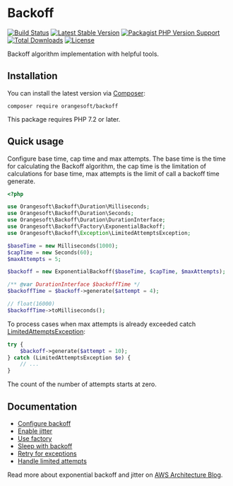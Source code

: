 # Backoff

[![Build Status](https://img.shields.io/travis/com/Orangesoft-Development/backoff/main?style=plastic)](https://travis-ci.com/Orangesoft-Development/backoff)
[![Latest Stable Version](https://img.shields.io/packagist/v/orangesoft/backoff?style=plastic)](https://packagist.org/packages/orangesoft/backoff)
[![Packagist PHP Version Support](https://img.shields.io/packagist/php-v/orangesoft/backoff?style=plastic&color=8892BF)](https://packagist.org/packages/orangesoft/backoff)
[![Total Downloads](https://img.shields.io/packagist/dt/orangesoft/backoff?style=plastic)](https://packagist.org/packages/orangesoft/backoff)
[![License](https://img.shields.io/packagist/l/orangesoft/backoff?style=plastic&color=428F7E)](https://packagist.org/packages/orangesoft/backoff)

Backoff algorithm implementation with helpful tools.

## Installation

You can install the latest version via [Composer](https://getcomposer.org/):

```text
composer require orangesoft/backoff
```

This package requires PHP 7.2 or later.

## Quick usage

Configure base time, cap time and max attempts. The base time is the time for calculating the Backoff algorithm, the cap time is the limitation of calculations for base time, max attempts is the limit of call a backoff time generate.

```php
<?php

use Orangesoft\Backoff\Duration\Milliseconds;
use Orangesoft\Backoff\Duration\Seconds;
use Orangesoft\Backoff\Duration\DurationInterface;
use Orangesoft\Backoff\Factory\ExponentialBackoff;
use Orangesoft\Backoff\Exception\LimitedAttemptsException;

$baseTime = new Milliseconds(1000);
$capTime = new Seconds(60);
$maxAttempts = 5;

$backoff = new ExponentialBackoff($baseTime, $capTime, $maxAttempts);

/** @var DurationInterface $backoffTime */
$backoffTime = $backoff->generate($attempt = 4);

// float(16000)
$backoffTime->toMilliseconds();
```

To process cases when max attempts is already exceeded catch [LimitedAttemptsException](https://github.com/Orangesoft-Development/backoff/blob/main/src/Exception/LimitedAttemptsException.php):

```php
try {
    $backoff->generate($attempt = 10);
} catch (LimitedAttemptsException $e) {
    // ...
}
```

The count of the number of attempts starts at zero.

## Documentation

- [Configure backoff](docs/index.md#configure-backoff)
- [Enable jitter](docs/index.md#enable-jitter)
- [Use factory](docs/index.md#use-factory)
- [Sleep with backoff](docs/index.md#sleep-with-backoff)
- [Retry for exceptions](docs/index.md#retry-for-exceptions)
- [Handle limited attempts](docs/index.md#handle-limited-attempts)

Read more about exponential backoff and jitter on [AWS Architecture Blog](https://aws.amazon.com/ru/blogs/architecture/exponential-backoff-and-jitter/).
